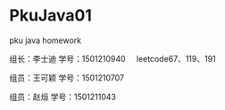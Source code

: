 # PkuJava01
pku java homework
<html>
<p>组长：李士迪 学号：1501210940 &nbsp&nbsp&nbsp leetcode67、119、191</p>
<p>组员：王可颖 学号：1501210707 </p>
<p>组员：赵烜   学号：1501211043 </p>
</html>


